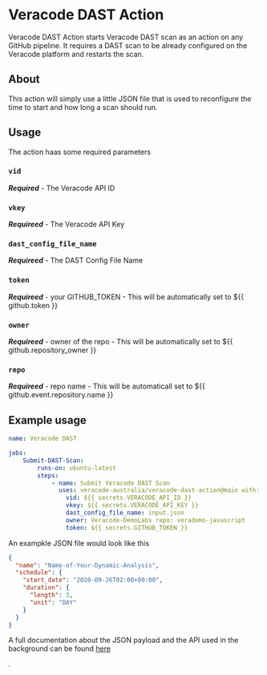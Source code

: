 # Veracode DAST Action

Veracode DAST Action starts Veracode DAST scan as an action on any GitHub pipeline. It requires a DAST scan to be already configured on the Veracode platform and restarts the scan.

## About

This action will simply use a little JSON file that is used to reconfigure the time to start and how long a scan should run.

## Usage
The action haas some required parameters

### `vid`
***Required*** - The Veracode API ID

### `vkey`
***Requireed*** - The Veracode API Key

### `dast_config_file_name`
***Requireed*** - The DAST Config File Name

### `token`
***Requireed*** - your GITHUB_TOKEN - This will be automatically set to ${{ github.token }}

### `owner`
***Requireed*** - owner of the repo - This will be automatically set to ${{ github.repository_owner }}

### `repo`
***Requireed*** - repo name - This will be automaticall set to  ${{ github.event.repository.name }}

## Example usage

```yaml
name: Veracode DAST

jobs:
    Submit-DAST-Scan:
        runs-on: ubuntu-latest
        steps:
            - name: Submit Veracode DAST Scan
              uses: veracode-australia/veracode-dast-action@main with:
                vid: ${{ secrets.VERACODE_API_ID }}
                vkey: ${{ secrets.VERACODE_API_KEY }}
                dast_config_file_name: input.json
                owner: Veracode-DemoLabs repo: verademo-javascript
                token: ${{ secrets.GITHUB_TOKEN }}
```

An exampkle JSON file would look like this
```json
{
  "name": "Name-of-Your-Dynamic-Analysis",
  "schedule": {
    "start_date": "2020-09-26T02:00+00:00",
    "duration": {
      "length": 3,
      "unit": "DAY"
    }
  }
}
````
A full documentation about the JSON payload and the API used in the background can be found [here](https://docs.veracode.com/r/c_dynamic_intro)

.
